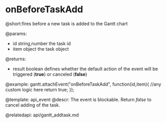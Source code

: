 onBeforeTaskAdd
=============

@short:fires before a new task is added to the Gantt chart
	

@params:
- id		string,number		the task id
- item		object				the task object 

@returns:  
  - result     boolean       defines whether the default action of the event will be triggered (<b>true</b>) or canceled (<b>false</b>) 
 
@example:
gantt.attachEvent("onBeforeTaskAdd", function(id,item){
    //any custom logic here
	return true;
});

@template:	api_event
@descr:
The event is blockable. Return *false* to cancel adding of the task.

@relatedapi:
	api/gantt_addtask.md
